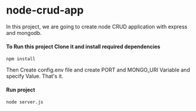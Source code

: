 # node-crud-app

In this project, we are going to create node CRUD application with express and mongodb.

#### To Run this project Clone it and install required dependencies
```
npm install
```

Then Create config.env file and create PORT and MONGO_URI Variable and specify Value.
That's it.

#### Run project
```
node server.js
```

  
